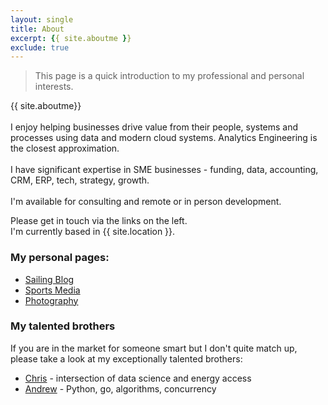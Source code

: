 ```yaml
---
layout: single
title: About
excerpt: {{ site.aboutme }} 
exclude: true
---
```

<!-- <img name="absurd.design" src="/assets/images/ad_landing.png" alt=""/> -->

> This page is a quick introduction to my professional and personal interests.

{{ site.aboutme}}
<br>
<br>
I enjoy helping businesses drive value from their people, systems and processes using data and modern cloud systems. Analytics Engineering is the closest approximation.
<br>
<br>
I have significant expertise in SME businesses - funding, data, accounting, CRM, ERP, tech, strategy, growth.
<br>
<br>
I'm available for consulting and remote or in person development.
<br>

Please get in touch via the links on the left.
<br>
I'm currently based in {{ site.location }}. 
<br>

### My personal pages:

* [Sailing Blog](/sailing/)
* [Sports Media](/sports/)
* [Photography](https://film.rdrn.dev/film/)

### My talented brothers

If you are in the market for someone smart but I don't quite match up, please take a look at my exceptionally talented brothers:

* [Chris](https://rdrn.me/) - intersection of data science and energy access
* [Andrew](https://github.com/zoomie) - Python, go, algorithms, concurrency 
